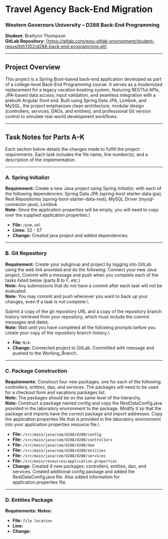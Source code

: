 # Travel Agency Back-End Migration
### Western Governors University – D288 Back-End Programming
**Student:** Brattynn Thompson\
**GitLab Repository:** [https://gitlab.com/wgu-gitlab-environment/student-repos/bth1352/d288-back-end-programming.git]

---

## Project Overview
This project is a Spring Boot-based back-end application developed as part of a college-level Back-End Programming course. It serves as a modernized replacement for a legacy vacation booking system, featuring RESTful APIs, JPA-based data access, input validation, and seamless integration with a prebuilt Angular front end. Built using Spring Data JPA, Lombok, and MySQL, the project emphasizes clean architecture, modular design (controllers, services, DAOs, and entities), and professional Git version control to simulate real-world development workflows.

---

## Task Notes for Parts A–K

Each section below details the changes made to fulfill the project requirements. Each task includes the file name, line number(s), and a description of the implementation.

---

### **A. Spring Initializr**
**Requirement:** Create a new Java project using Spring Initializr, with each of the following dependencies: Spring Data JPA (spring-boot starter-data-jpa), Rest Repositories (spring-boot-starter-data-rest), MySQL Driver (mysql-connector-java), Lombok\
**Note:** Since the application properties will be empty, you will need to copy over the supplied application properties.\

- **File:** `/pom.xml`
- **Lines:** 32 - 57
- **Change:** Created java project and added dependencies.


---

### **B. Git Repository**
**Requirement:** Create your subgroup and project by logging into GitLab using the web link provided and do the following: Connect your new Java project, Commit with a message and push when you complete each of the tasks listed below (parts B to F, etc.)\
**Note:** Any submissions that do not have a commit after each task will not be evaluated.\
**Note:** You may commit and push whenever you want to back up your changes, even if a task is not complete.\

Submit a copy of the git repository URL and a copy of the repository branch history retrieved from your repository, which must include the commit messages and dates.\
**Note:** Wait until you have completed all the following prompts before you create your copy of the repository branch history.\

- **File:** `N/A`
- **Change:** Connected project to GitLab. Committed with message and pushed to the Working_Branch.


---

### **C. Package Construction**
**Requirements:** Construct four new packages, one for each of the following: controllers, entities, dao, and services. The packages will need to be used for a checkout form and vacations packages list.\
**Note:** The packages should be on the same level of the hierarchy.\
**Note:** Construct a package named config and copy the RestDataConfig.java provided in the laboratory environment to the package. Modify it so that the package and imports have the correct package and import addresses. Copy the application.properties file that is provided in the laboratory environment into your application properties resource file.\

- **File:** `/src/main/java/com/d288/d288/config`
- **File:** `/src/main/java/com/d288/d288/controllers`
- **File:** `/src/main/java/com/d288/d288/dao`
- **File:** `/src/main/java/com/d288/d288/entities`
- **File:** `/src/main/java/com/d288/d288/services`
- **File:** `/src/main/resources/application.properties`
- **Change:** Created 4 new packages: controllers, entities, dao, and services. Created additional config package and added the RestDataConfig.java file. Also added information for application.properties file.


---

### **D. Entities Package**
**Requirements:** 
**Notes:** 

- **File:** `file location`
- **Line:**
- **Change:**